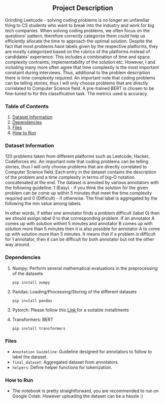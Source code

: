 <h2 align='center'> Project Description </h2>

Grinding Leetcode - solving coding problems is no longer an unfamiliar thing to CS students who want to break into the industry and work for big tech companies. When solving coding problems, we often focus on the questions’ pattern, therefore correctly categorize them could help us efficiently allocate the time to approach the optimal solution. Despite the fact that most problems have labels given by the respective platforms, they are mostly categorized based on the rubrics of the platforms instead of candidates' experience. This includes a combination of time and space complexity contraints, implementability of the solution etc. However, I and including many more often agree that time complexity is the most important constaint during interviews. Thus, additional to the problem description there is time complexity required. An important note that coding problems can be telling stories, thus I will only choose problems that are directly correlated to Computer Science field. A pre-trained BERT is chosen to be fine-tuned to for this classification task. The metrics used is accuracy.

### Table of Contents

1. [Dataset Information](#dataset_info)
2. [Dependencies](#depend)
3. [Files](#files)
4. [How to Run](#run)

### Dataset Information<a name="dataset_info"></a>
120 problems taken from different platforms such as Leetcode, Hacker, Codeforces etc. An important note that coding problems can be telling stories, thus I will only choose problems that are directly correlated to Computer Science field. Each entry in the dataset contains the description of the problem and a time complexity in terms of big-O notation concatenated at the end. The dataset is annoted by various annotators with the following guideline: 1 (Easy) - if you think the solution for the given problem can be come up within 5 minutes that meet the time complexity required and 0 (Difficult) - if otherwise. The final label is aggregated by the following the min value among labels.

In other words, if either one annotator finds a problem difficult (label 0) then we should assign label 0 to that corresponding problem. If an annotator A comes up with solution withint 5 minutes and annotator B comes up with solution more than 5 minutes then it is also possible for annotator A to come up with solution more than 5 minutes. It means that if a problem is difficult for 1 annotator, then it can be difficult for both annotator but not the other way around.

### Dependencies<a name="depend"></a>  
1. Numpy: Perform several mathematical evaluations in the preprocessing of the datasets
   
    `pip install numpy  `

2. Pandas: Loading/Processing/Storing of the different datasets

    `pip install pandas `
  
3. Pytorch: Please follow this <a href="https://pytorch.org/get-started/locally/"> Link </a> for a suitable installments 

4. Transformers: BERT
   
    `pip install transformers`

### Files<a name="files"></a>
* `Annotation Guideline`: Guideline designed for annotators to follow to label the dataset.
* `final_dataset`: Aggregated dataset from annotators.
* `helpers`: Define helper functions for tokenization.

### How to Run<a name="run"></a>
* The notebook is pretty straightforward, you are recommended to run on Google Colab. However uploading the dataset can be a hassle :)
